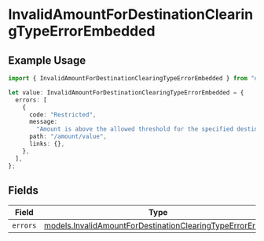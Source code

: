 # InvalidAmountForDestinationClearingTypeErrorEmbedded

## Example Usage

```typescript
import { InvalidAmountForDestinationClearingTypeErrorEmbedded } from "dwolla/models";

let value: InvalidAmountForDestinationClearingTypeErrorEmbedded = {
  errors: [
    {
      code: "Restricted",
      message:
        "Amount is above the allowed threshold for the specified destination clearing type.",
      path: "/amount/value",
      links: {},
    },
  ],
};
```

## Fields

| Field                                                                                                                        | Type                                                                                                                         | Required                                                                                                                     | Description                                                                                                                  |
| ---------------------------------------------------------------------------------------------------------------------------- | ---------------------------------------------------------------------------------------------------------------------------- | ---------------------------------------------------------------------------------------------------------------------------- | ---------------------------------------------------------------------------------------------------------------------------- |
| `errors`                                                                                                                     | [models.InvalidAmountForDestinationClearingTypeErrorError](../models/invalidamountfordestinationclearingtypeerrorerror.md)[] | :heavy_minus_sign:                                                                                                           | N/A                                                                                                                          |